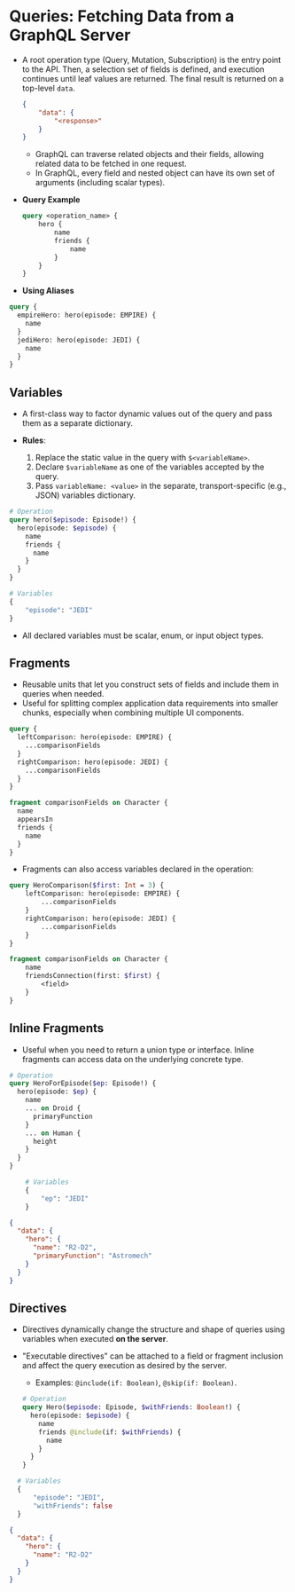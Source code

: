 # Queries: Fetching Data from a GraphQL Server

- A root operation type (Query, Mutation, Subscription) is the entry point to the API. Then, a selection set of fields is defined, and execution continues until leaf values are returned. The final result is returned on a top-level `data`.

  ```json
  {
      "data": {
          "<response>"
      }
  }
  ```

  - GraphQL can traverse related objects and their fields, allowing related data to be fetched in one request.
  - In GraphQL, every field and nested object can have its own set of arguments (including scalar types).

- **Query Example**

  ```graphql
  query <operation_name> {
      hero {
          name
          friends {
              name
          }
      }
  }
  ```

- **Using Aliases**

```graphql
query {
  empireHero: hero(episode: EMPIRE) {
    name
  }
  jediHero: hero(episode: JEDI) {
    name
  }
}
```

## Variables

- A first-class way to factor dynamic values out of the query and pass them as a separate dictionary.

- **Rules**:

  1. Replace the static value in the query with `$<variableName>`.
  2. Declare `$variableName` as one of the variables accepted by the query.
  3. Pass `variableName: <value>` in the separate, transport-specific (e.g., JSON) variables dictionary.

```graphql
# Operation
query hero($episode: Episode!) {
  hero(episode: $episode) {
    name
    friends {
      name
    }
  }
}
```

```graphql
# Variables
{
    "episode": "JEDI"
}
```

- All declared variables must be scalar, enum, or input object types.

## Fragments

- Reusable units that let you construct sets of fields and include them in queries when needed.
- Useful for splitting complex application data requirements into smaller chunks, especially when combining multiple UI components.

```graphql
query {
  leftComparison: hero(episode: EMPIRE) {
    ...comparisonFields
  }
  rightComparison: hero(episode: JEDI) {
    ...comparisonFields
  }
}

fragment comparisonFields on Character {
  name
  appearsIn
  friends {
    name
  }
}
```

- Fragments can also access variables declared in the operation:

```graphql
query HeroComparison($first: Int = 3) {
    leftComparison: hero(episode: EMPIRE) {
        ...comparisonFields
    }
    rightComparison: hero(episode: JEDI) {
        ...comparisonFields
    }
}

fragment comparisonFields on Character {
    name
    friendsConnection(first: $first) {
        <field>
    }
}
```

## Inline Fragments

- Useful when you need to return a union type or interface. Inline fragments can access data on the underlying concrete type.

```graphql
# Operation
query HeroForEpisode($ep: Episode!) {
  hero(episode: $ep) {
    name
    ... on Droid {
      primaryFunction
    }
    ... on Human {
      height
    }
  }
}
```

```graphql
    # Variables
    {
        "ep": "JEDI"
    }
```

```json
{
  "data": {
    "hero": {
      "name": "R2-D2",
      "primaryFunction": "Astromech"
    }
  }
}
```

## Directives

- Directives dynamically change the structure and shape of queries using variables when executed **on the server**.
- "Executable directives" can be attached to a field or fragment inclusion and affect the query execution as desired by the server.

  - Examples: `@include(if: Boolean)`, `@skip(if: Boolean)`.

  ```graphql
  # Operation
  query Hero($episode: Episode, $withFriends: Boolean!) {
    hero(episode: $episode) {
      name
      friends @include(if: $withFriends) {
        name
      }
    }
  }
  ```

```graphql
  # Variables
  {
      "episode": "JEDI",
      "withFriends": false
  }
```

```json
{
  "data": {
    "hero": {
      "name": "R2-D2"
    }
  }
}
```
